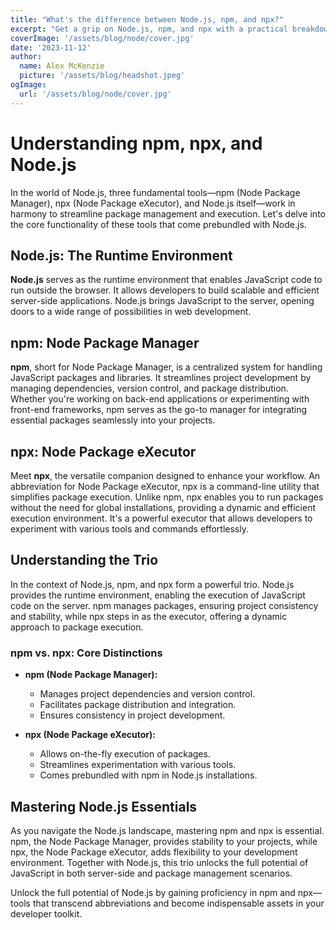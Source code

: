 ```yaml
---
title: "What's the difference between Node.js, npm, and npx?"
excerpt: "Get a grip on Node.js, npm, and npx with a practical breakdown of their roles in modern JavaScript development."
coverImage: '/assets/blog/node/cover.jpg'
date: '2023-11-12'
author:
  name: Alex McKenzie
  picture: '/assets/blog/headshot.jpeg'
ogImage:
  url: '/assets/blog/node/cover.jpg'
---
```


# Understanding npm, npx, and Node.js

In the world of Node.js, three fundamental tools—npm (Node Package Manager), npx (Node Package eXecutor), and Node.js itself—work in harmony to streamline package management and execution. Let's delve into the core functionality of these tools that come prebundled with Node.js.

## Node.js: The Runtime Environment

**Node.js** serves as the runtime environment that enables JavaScript code to run outside the browser. It allows developers to build scalable and efficient server-side applications. Node.js brings JavaScript to the server, opening doors to a wide range of possibilities in web development.

## npm: Node Package Manager

**npm**, short for Node Package Manager, is a centralized system for handling JavaScript packages and libraries. It streamlines project development by managing dependencies, version control, and package distribution. Whether you're working on back-end applications or experimenting with front-end frameworks, npm serves as the go-to manager for integrating essential packages seamlessly into your projects.

## npx: Node Package eXecutor

Meet **npx**, the versatile companion designed to enhance your workflow. An abbreviation for Node Package eXecutor, npx is a command-line utility that simplifies package execution. Unlike npm, npx enables you to run packages without the need for global installations, providing a dynamic and efficient execution environment. It's a powerful executor that allows developers to experiment with various tools and commands effortlessly.

## Understanding the Trio

In the context of Node.js, npm, and npx form a powerful trio. Node.js provides the runtime environment, enabling the execution of JavaScript code on the server. npm manages packages, ensuring project consistency and stability, while npx steps in as the executor, offering a dynamic approach to package execution.

### npm vs. npx: Core Distinctions

- **npm (Node Package Manager):**
  - Manages project dependencies and version control.
  - Facilitates package distribution and integration.
  - Ensures consistency in project development.

- **npx (Node Package eXecutor):**
  - Allows on-the-fly execution of packages.
  - Streamlines experimentation with various tools.
  - Comes prebundled with npm in Node.js installations.

## Mastering Node.js Essentials

As you navigate the Node.js landscape, mastering npm and npx is essential. npm, the Node Package Manager, provides stability to your projects, while npx, the Node Package eXecutor, adds flexibility to your development environment. Together with Node.js, this trio unlocks the full potential of JavaScript in both server-side and package management scenarios.

Unlock the full potential of Node.js by gaining proficiency in npm and npx—tools that transcend abbreviations and become indispensable assets in your developer toolkit.
